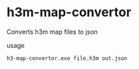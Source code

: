 # h3m-map-convertor
Converts h3m map files to json

usage

    h3-map-convertor.exe file.h3m out.json
